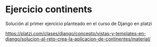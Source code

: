 # Ejercicio continents
Solución al primer ejercicio planteado en el curso de Django en platzi

https://platzi.com/clases/django/concepto/vistas-y-templates-en-django/solucion-al-reto-crea-la-aplicacion-de-continentes/material/

